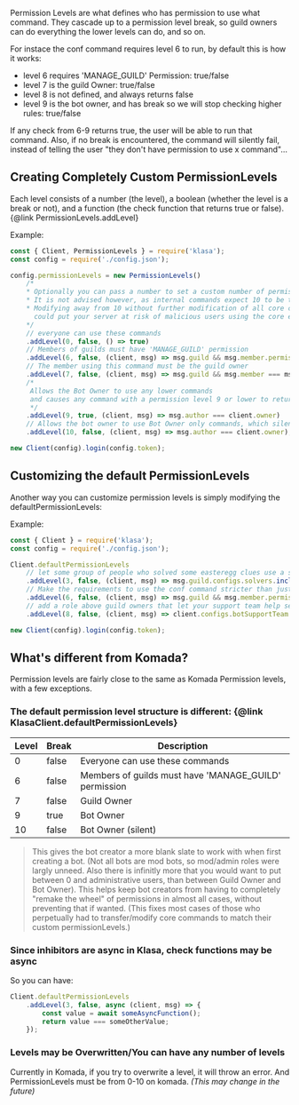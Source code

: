 Permission Levels are what defines who has permission to use what command. They cascade up to a permission level break, so guild owners can do everything the lower levels can do, and so on.

For instace the conf command requires level 6 to run, by default this is how it works:

- level 6 requires 'MANAGE_GUILD' Permission: true/false
- level 7 is the guild Owner: true/false
- level 8 is not defined, and always returns false
- level 9 is the bot owner, and has break so we will stop checking higher rules: true/false

If any check from 6-9 returns true, the user will be able to run that command. Also, if no break is encountered, the command will silently fail, instead of telling the user "they don't have permission to use x command"...

## Creating Completely Custom PermissionLevels

Each level consists of a number (the level), a boolean (whether the level is a break or not), and a function (the check function that returns true or false). {@link PermissionLevels.addLevel}

Example:

```javascript
const { Client, PermissionLevels } = require('klasa');
const config = require('./config.json');

config.permissionLevels = new PermissionLevels()
	/*
	* Optionally you can pass a number to set a custom number of permission levels.
	* It is not advised however, as internal commands expect 10 to be the highest permission level.
	* Modifying away from 10 without further modification of all core commands,
	  could put your server at risk of malicious users using the core eval command.
	*/
	// everyone can use these commands
	.addLevel(0, false, () => true)
	// Members of guilds must have 'MANAGE_GUILD' permission
	.addLevel(6, false, (client, msg) => msg.guild && msg.member.permissions.has('MANAGE_GUILD'))
	// The member using this command must be the guild owner
	.addLevel(7, false, (client, msg) => msg.guild && msg.member === msg.guild.owner)
	/*
	 Allows the Bot Owner to use any lower commands
	 and causes any command with a permission level 9 or lower to return an error if no check passes.
	 */
	.addLevel(9, true, (client, msg) => msg.author === client.owner)
	// Allows the bot owner to use Bot Owner only commands, which silently fail for other users.
	.addLevel(10, false, (client, msg) => msg.author === client.owner);

new Client(config).login(config.token);
```

## Customizing the default PermissionLevels

Another way you can customize permission levels is simply modifying the defaultPermissionLevels:

Example:

```javascript
const { Client } = require('klasa');
const config = require('./config.json');

Client.defaultPermissionLevels
	// let some group of people who solved some easteregg clues use a special command/some custom non-admin role
	.addLevel(3, false, (client, msg) => msg.guild.configs.solvers.includes(msg.author.id))
	// Make the requirements to use the conf command stricter than just who can add the bot to the guild
	.addLevel(6, false, (client, msg) => msg.guild && msg.member.permissions.has('ADMINISTRATOR'))
	// add a role above guild owners that let your support team help setup/troubleshoot on other guilds.
	.addLevel(8, false, (client, msg) => client.configs.botSupportTeam.includes(msg.author.id));

new Client(config).login(config.token);
```

## What's different from Komada?

Permission levels are fairly close to the same as Komada Permission levels, with a few exceptions.

### The default permission level structure is different: {@link KlasaClient.defaultPermissionLevels}

| Level | Break | Description                                           |
| ----- | ----- | ----------------------------------------------------- |
| 0     | false | Everyone can use these commands                       |
| 6     | false | Members of guilds must have 'MANAGE_GUILD' permission |
| 7     | false | Guild Owner                                           |
| 9     | true  | Bot Owner                                             |
| 10    | false | Bot Owner (silent)                                    |

>This gives the bot creator a more blank slate to work with when first creating a bot. (Not all bots are mod bots, so mod/admin roles were largly unneed. Also there is infinitly more that you would want to put between 0 and administrative users, than between Guild Owner and Bot Owner). This helps keep bot creators from having to completely "remake the wheel" of permissions in almost all cases, without preventing that if wanted. (This fixes most cases of those who perpetually had to transfer/modify core commands to match their custom permissionLevels.)

### Since inhibitors are async in Klasa, check functions may be async

So you can have:

```javascript
Client.defaultPermissionLevels
	.addLevel(3, false, async (client, msg) => {
		const value = await someAsyncFunction();
		return value === someOtherValue;
	});
```

### Levels may be Overwritten/You can have any number of levels

Currently in Komada, if you try to overwrite a level, it will throw an error. And PermissionLevels must be from 0-10 on komada. *(This may change in the future)*
